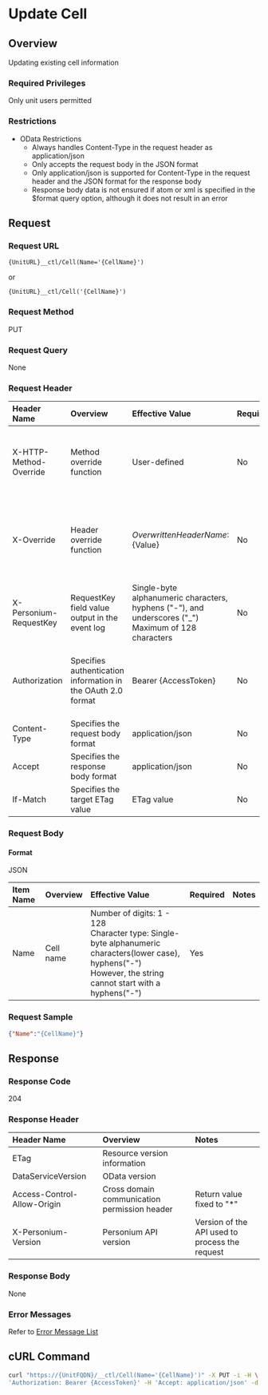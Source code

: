 # Update Cell

## Overview

Updating existing cell information

### Required Privileges

Only unit users permitted

### Restrictions

* OData Restrictions
    * Always handles Content-Type in the request header as application/json
    * Only accepts the request body in the JSON format
    * Only application/json is supported for Content-Type in the request header and the JSON format for the response body
    * Response body data is not ensured if atom or xml is specified in the $format query option, although it does not result in an error


## Request

### Request URL

```
{UnitURL}__ctl/Cell(Name='{CellName}')
```

or

```
{UnitURL}__ctl/Cell('{CellName}')
```

### Request Method

PUT

### Request Query

None

### Request Header

|Header Name|Overview|Effective Value|Required|Notes|
|:--|:--|:--|:--|:--|
|X-HTTP-Method-Override|Method override function|User-defined|No|Specifying this value in a request with the POST method indicates that the specified value is used as the method|
|X-Override|Header override function|${OverwrittenHeaderName}:${Value}|No|The normal HTTP header value is overwritten. Specify multiple X-Override headers for the overwriting of multiple headers|
|X-Personium-RequestKey|RequestKey field value output in the event log|Single-byte alphanumeric characters, hyphens ("-"), and underscores ("_")<br>Maximum of 128 characters|No|PCS-${UNIXtime} by default|
|Authorization|Specifies authentication information in the OAuth 2.0 format|Bearer {AccessToken}|No|* Authentication tokens are the tokens acquired using the Authentication Token Acquisition API|
|Content-Type|Specifies the request body format|application/json|No|[application/json] by default|
|Accept|Specifies the response body format|application/json|No|[application/json] by default|
|If-Match|Specifies the target ETag value|ETag value|No|[*] by default|

### Request Body

#### Format

JSON

|Item Name|Overview|Effective Value|Required|Notes|
|:--|:--|:--|:--|:--|
|Name|Cell name|Number of digits: 1 - 128<br>Character type: Single-byte alphanumeric characters(lower case), hyphens("-")<br>However, the string cannot start with a hyphens("-")|Yes||

### Request Sample

```JSON
{"Name":"{CellName}"}
```


## Response

### Response Code

204

### Response Header

|Header Name|Overview|Notes|
|:--|:--|:--|
|ETag|Resource version information||
|DataServiceVersion|OData version||
|Access-Control-Allow-Origin|Cross domain communication permission header|Return value fixed to "*"|
|X-Personium-Version|Personium API version|Version of the API used to process the request|

### Response Body

None

### Error Messages

Refer to [Error Message List](004_Error_Messages.md)


## cURL Command

```sh
curl "https://{UnitFQDN}/__ctl/Cell(Name='{CellName}')" -X PUT -i -H \
'Authorization: Bearer {AccessToken}' -H 'Accept: application/json' -d '{"Name":"{CellName}"}'
```

